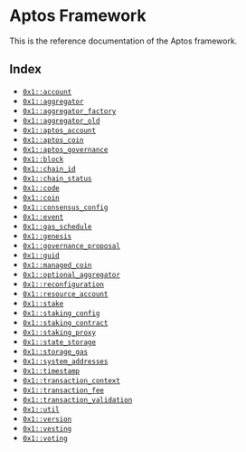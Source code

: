 
<a name="@Aptos_Framework_0"></a>

# Aptos Framework


This is the reference documentation of the Aptos framework.


<a name="@Index_1"></a>

## Index


-  [`0x1::account`](account.md#0x1_account)
-  [`0x1::aggregator`](aggregator.md#0x1_aggregator)
-  [`0x1::aggregator_factory`](aggregator_factory.md#0x1_aggregator_factory)
-  [`0x1::aggregator_old`](aggregator_old.md#0x1_aggregator_old)
-  [`0x1::aptos_account`](aptos_account.md#0x1_aptos_account)
-  [`0x1::aptos_coin`](aptos_coin.md#0x1_aptos_coin)
-  [`0x1::aptos_governance`](aptos_governance.md#0x1_aptos_governance)
-  [`0x1::block`](block.md#0x1_block)
-  [`0x1::chain_id`](chain_id.md#0x1_chain_id)
-  [`0x1::chain_status`](chain_status.md#0x1_chain_status)
-  [`0x1::code`](code.md#0x1_code)
-  [`0x1::coin`](coin.md#0x1_coin)
-  [`0x1::consensus_config`](consensus_config.md#0x1_consensus_config)
-  [`0x1::event`](event.md#0x1_event)
-  [`0x1::gas_schedule`](gas_schedule.md#0x1_gas_schedule)
-  [`0x1::genesis`](genesis.md#0x1_genesis)
-  [`0x1::governance_proposal`](governance_proposal.md#0x1_governance_proposal)
-  [`0x1::guid`](guid.md#0x1_guid)
-  [`0x1::managed_coin`](managed_coin.md#0x1_managed_coin)
-  [`0x1::optional_aggregator`](optional_aggregator.md#0x1_optional_aggregator)
-  [`0x1::reconfiguration`](reconfiguration.md#0x1_reconfiguration)
-  [`0x1::resource_account`](resource_account.md#0x1_resource_account)
-  [`0x1::stake`](stake.md#0x1_stake)
-  [`0x1::staking_config`](staking_config.md#0x1_staking_config)
-  [`0x1::staking_contract`](staking_contract.md#0x1_staking_contract)
-  [`0x1::staking_proxy`](staking_proxy.md#0x1_staking_proxy)
-  [`0x1::state_storage`](state_storage.md#0x1_state_storage)
-  [`0x1::storage_gas`](storage_gas.md#0x1_storage_gas)
-  [`0x1::system_addresses`](system_addresses.md#0x1_system_addresses)
-  [`0x1::timestamp`](timestamp.md#0x1_timestamp)
-  [`0x1::transaction_context`](transaction_context.md#0x1_transaction_context)
-  [`0x1::transaction_fee`](transaction_fee.md#0x1_transaction_fee)
-  [`0x1::transaction_validation`](transaction_validation.md#0x1_transaction_validation)
-  [`0x1::util`](util.md#0x1_util)
-  [`0x1::version`](version.md#0x1_version)
-  [`0x1::vesting`](vesting.md#0x1_vesting)
-  [`0x1::voting`](voting.md#0x1_voting)


[move-book]: https://move-language.github.io/move/introduction.html
